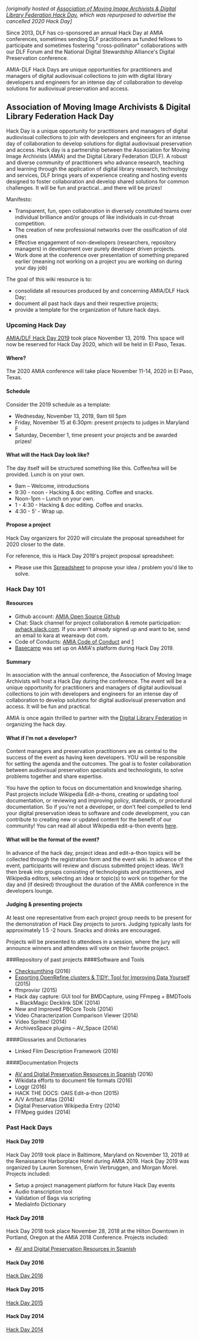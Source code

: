 *[originally hosted at [Association of Moving Image Archivists & Digital Library Federation Hack Day](https://wiki.curatecamp.org/index.php/Association_of_Moving_Image_Archivists_%26_Digital_Library_Federation_Hack_Day), which was repurposed to advertise the cancelled 2020 Hack Day]*

Since 2013, DLF has co-sponsored an annual Hack Day at AMIA conferences, sometimes sending DLF practitioners as funded fellows to participate and sometimes fostering "cross-pollinator" collaborations with our DLF Forum and the National Digital Stewardship Alliance's Digital Preservation conference.

AMIA-DLF Hack Days are unique opportunities for practitioners and managers of digital audiovisual collections to join with digital library developers and engineers for an intense day of collaboration to develop solutions for audiovisual preservation and access.

## Association of Moving Image Archivists & Digital Library Federation Hack Day
Hack Day is a unique opportunity for practitioners and managers of digital audiovisual collections to join with developers and engineers for an intense day of collaboration to develop solutions for digital audiovisual preservation and access. Hack day is a partnership between the Association for Moving Image Archivists (AMIA) and the Digital Library Federation (DLF). A robust and diverse community of practitioners who advance research, teaching and learning through the application of digital library research, technology and services, DLF brings years of experience creating and hosting events designed to foster collaboration and develop shared solutions for common challenges. It will be fun and practical…and there will be prizes!

Manifesto:
* Transparent, fun, open collaboration in diversely constituted teams over individual brilliance and/or groups of like individuals in cut-throat competition.
* The creation of new professional networks over the ossification of old ones
* Effective engagement of non-developers (researchers, repository managers) in development over purely developer driven projects.
* Work done at the conference over presentation of something prepared earlier (meaning not working on a project you are working on during your day job)

The goal of this wiki resource is to:
* consolidate all resources produced by and concerning AMIA/DLF Hack Day;
* document all past hack days and their respective projects;
* provide a template for the organization of future hack days.

### Upcoming Hack Day
[AMIA/DLF Hack Day 2019](http://web.archive.org/web/20240515074332/https://wiki.curatecamp.org/index.php/Association_of_Moving_Image_Archivists_&_Digital_Library_Federation_Hack_Day_2019) took place November 13, 2019. This space will now be reserved for Hack Day 2020, which will be held in El Paso, Texas.

#### Where?
The 2020 AMIA conference will take place November 11-14, 2020 in El Paso, Texas.

#### Schedule
Consider the 2019 schedule as a template:
* Wednesday, November 13, 2019, 9am till 5pm
* Friday, November 15 at 6:30pm: present projects to judges in Maryland F
* Saturday, December 1, <to be announced> time present your projects and be awarded prizes! <room to be announced>

#### What will the Hack Day look like?
The day itself will be structured something like this. Coffee/tea will be provided. Lunch is on your own.
* 9am – Welcome, introductions
* 9:30 - noon - Hacking & doc editing. Coffee and snacks.
* Noon-1pm – Lunch on your own.
* 1 - 4:30 - Hacking & doc editing. Coffee and snacks.
* 4:30 - 5' - Wrap up.

#### Propose a project
Hack Day organizers for 2020 will circulate the proposal spreadsheet for 2020 closer to the date.

For reference, this is Hack Day 2019's project proposal spreadsheet:

* Please use this [Spreadsheet](https://docs.google.com/spreadsheets/d/1_OcEYX__s_lQcCT6v-aTf0wq7c6Edh5-7An7SYdsjfE/htmlview) to propose your idea / problem you'd like to solve.

### Hack Day 101
#### Resources
* Github account: [AMIA Open Source Github](https://github.com/amiaopensource/)
* Chat: Slack channel for project collaboration & remote participation: [avhack.slack.com](https://avhack.slack.com/). If you aren't already signed up and want to be, send an email to kara at weareavp dot com.
* Code of Conducts: [AMIA Code of Conduct](http://www.amiaconference.net/amia-code-of-conduct/) and [1](http://www.diglib.org/about/code-of-conduct/)
* [Basecamp](https://3.basecamp.com/3614070/projects/14471807) was set up on AMIA's platform during Hack Day 2019.

#### Summary
In association with the annual conference, the Association of Moving Image Archivists will host a Hack Day during the conference. The event will be a unique opportunity for practitioners and managers of digital audiovisual collections to join with developers and engineers for an intense day of collaboration to develop solutions for digital audiovisual preservation and access. It will be fun and practical.

AMIA is once again thrilled to partner with the [Digital Library Federation](http://www.clir.org/dlf/) in organizing the hack day.

#### What if I’m not a developer?
Content managers and preservation practitioners are as central to the success of the event as having keen developers. YOU will be responsible for setting the agenda and the outcomes. The goal is to foster collaboration between audiovisual preservation specialists and technologists, to solve problems together and share expertise.

You have the option to focus on documentation and knowledge sharing. Past projects include Wikipedia Edit-a-thons, creating or updating tool documentation, or reviewing and improving policy, standards, or procedural documentation. So if you're not a developer, or don't feel compelled to lend your digital preservation ideas to software and code development, you can contribute to creating new or updated content for the benefit of our community! You can read all about Wikipedia edit-a-thon events [here](http://outreach.wikimedia.org/wiki/Edit-a-thon).

#### What will be the format of the event?
In advance of the hack day, project ideas and edit-a-thon topics will be collected through the registration form and the event wiki. In advance of the event, participants will review and discuss submitted project ideas. We’ll then break into groups consisting of technologists and practitioners, and Wikipedia editors, selecting an idea or topic(s) to work on together for the day and (if desired) throughout the duration of the AMIA conference in the developers lounge.

#### Judging & presenting projects
At least one representative from each project group needs to be present for the demonstration of Hack Day projects to jurors. Judging typically lasts for approximately 1.5 -2 hours. Snacks and drinks are encouraged.

Projects will be presented to attendees in a session, where the jury will announce winners and attendees will vote on their favorite project.

###Repository of past projects
####Software and Tools
* [Checksumthing](https://github.com/amiaopensource/checksumthing) (2016)
* [Exporting OpenRefine clusters & TIDY: Tool for Improving Data Yourself](https://github.com/amiaopensource/TIDY) (2015)
* ffmprovisr (2015)
* Hack day capture: GUI tool for BMDCapture, using FFmpeg + BMDTools + BlackMagic Decklink SDK (2014)
* New and Improved PBCore Tools (2014)
* Video Characterization Comparison Viewer (2014)
* Video Sprites! (2014)
* ArchivesSpace plugins – AV_Space (2014)

####Glossaries and Dictionaries
* Linked Film Description Framework (2016)

####Documentation Projects
* [AV and Digital Preservation Resources in Spanish](https://docs.google.com/document/d/1pbUExq5d47ESp6yBWG2mvqMqqgh014AJ5AJ_LKpK7Us/) (2016)
* Wikidata efforts to document file formats (2016)
* Loggr (2016)
* HACK THE DOCS: OAIS Edit-a-thon (2015)
* A/V Artifact Atlas (2014)
* Digital Preservation Wikipedia Entry (2014)
* FFMpeg guides (2014)

### Past Hack Days
#### Hack Day 2019
Hack Day 2019 took place in Baltimore, Maryland on November 13, 2019 at the Renaissance Harborplace Hotel during AMIA 2019. Hack Day 2019 was organized by Lauren Sorensen, Erwin Verbruggen, and Morgan Morel. Projects included:
* Setup a project management platform for future Hack Day events
* Audio transcription tool
* Validation of Bags via scripting
* MediaInfo Dictionary

#### Hack Day 2018
Hack Day 2018 took place November 28, 2018 at the Hilton Downtown in Portland, Oregon at the AMIA 2018 Conference. Projects included:

* [AV and Digital Preservation Resources in Spanish](http://web.archive.org/web/20240515074332/https://wiki.curatecamp.org/index.php/Association_of_Moving_Image_Archivists_&_Digital_Library_Federation_Hack_Day_2018#Ping.C3.BCinos_An.C3.B3nimos_-_aka_AV_and_Digital_Preservation_Resources_in_Spanish_-_Recursos_sobre_Preservaci.C3.B3n_Audiovisual_y_Digital_en_Espa.C3.B1ol)

#### Hack Day 2016

[Hack Day 2016](2016.md)

#### Hack Day 2015

[Hack Day 2015](2015.md)

#### Hack Day 2014

[Hack Day 2014](2014.md)
